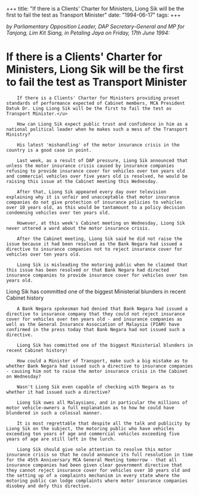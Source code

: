 +++ 
title: "If there is a Clients' Charter for Ministers, Liong Sik will be the first to fail the test as Transport Minister"
date: "1994-06-17"
tags:
+++

_by Parliamentary Opposition Leader, DAP Secretary-General and MP for Tanjong, Lim Kit Siang, in Petaling Jaya on Friday, 17th June 1994:_

# If there is a Clients' Charter for Ministers, Liong Sik will be the first to fail the test as Transport Minister

		If there is a Clients' Charter for Ministers providing preset standards of performance expected of Cabinet members, MCA President Datuk Dr. Ling Liong Sik will be the first to fail the test as Transport Minister.</u>

		How can Liong Sik expect public trust and confidence in him as a national political leader when he makes such a mess of the Transport Ministry?

		His latest 'mishandling' of the motor insurance crisis in the country is a good case in point.

		Last week, as a result of DAP pressure, Liong Sik announced that unless the motor insurance crisis caused by insurance companies refusing to provide insurance cover for vehicles over ten years old and commercial vehicles over five years old is resolved, he would be raising this issue at the Cabinet meeting this Wednesday.

		After that, Liong Sik appeared every day over television explaining why it is unfair and unacceptable that motor insurance companies do not give protection of insurance policies to vehicles over 10 years old, as this would be tantamount to a policy decision condemning vehicles over ten years old.

		However, at this week's Cabinet meeting on Wednesday, Liong Sik never uttered a word about the motor insurance crisis.

		After the Cabinet meeting, Liong Sik said he did not raise the issue because it had been resolved as the Bank Negara had issued a directive to insurance companies not to reject insurance cover for vehicles over ten years old.

		Liong Sik is misleading the motoring public when he claimed that this issue has been resolved or that Bank Negara had directed insurance companies to provide insurance cover for vehicles over ten years old.

Liong Sik has committed one of the biggest Ministerial blunders in recent Cabinet history

		A Bank Negara spokesman had denied that Bank Negara had issued a directive to insurance company that they could not reject insurance cover for vehicles over ten years old - and insurance companies as well as the General Insurance Association of Malaysia (PIAM) have confirmed in the press today that Bank Negara had not issued such a directive.

		Liong Sik has committed one of the biggest Ministerial blunders in recent Cabinet history!

		How could a Minister of Transport, make such a big mistake as to whether Bank Negara had issued such a directive to insurance companies - causing him not to raise the motor insurance crisis in the Cabinet on Wednesday?

		Wasn't Liong Sik even capable of checking with Negara as to whether it had issued such a directive?

		Liong Sik owes all Malaysians, and in particular the millions of motor vehicle-owners a full explanation as to how he could have blundered in such a colossal manner.

		It is most regrettable that despite all the talk and publicity by Liong Sik on the subject, the motoring public who have vehicles exceeding ten years of age and commercial vehicles exceeding five years of age are still left in the lurch.

		Liong Sik should give sole attention to resolve this motor insurance crisis so that he could announce its full resolution in time for the 45th Anniversary MCA General Meeting tomorrow - that all insurance companies had been given clear government directive that they cannot reject insurance cover for vehicles over 10 years old and the setting up of a complaints mechanism in every state where the motoring public can lodge complaints where motor insurance companies disobey and defy this directive. 
 

